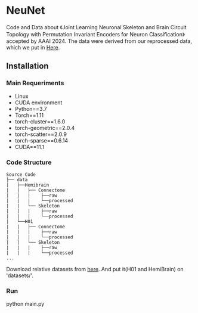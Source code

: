 # NeuNet
Code and Data about 《Joint Learning Neuronal Skeleton and Brain Circuit Topology with Permutation Invariant Encoders for Neuron Classification》accepted by AAAI 2024. The data were derived from our reprocessed data, which we put in [Here](https://drive.google.com/drive/folders/1adpq49VKfUyH7SXh-G5DznlIXsGVj1Eu?usp=drive_link).

## Installation
### Main Requeriments
* Linux
* CUDA environment
* Python==3.7
* Torch==1.11
* torch-cluster==1.6.0
* torch-geometric==2.0.4
* torch-scatter==2.0.9
* torch-sparse==0.6.14
* CUDA==11.1
### Code Structure
```
Source Code
├── data
|   ├──Hemibrain
|   |   ├── Connectome
|   |   |    ├──raw
|   |   |    └──processed
|   |   └── Skeleton
|   |   |    ├──raw
|   |   |    └──processed
|   └──H01
|   |   ├── Connectome
|   |   |    ├──raw
|   |   |    └──processed
|   |   └── Skeleton
|   |   |    ├──raw
|   |   |    └──processed
...
```

Download relative datasets from [here](https://drive.google.com/drive/folders/1adpq49VKfUyH7SXh-G5DznlIXsGVj1Eu?usp=drive_link). And put it(H01 and HemiBrain) on 'datasets/'. 
### Run
python main.py

